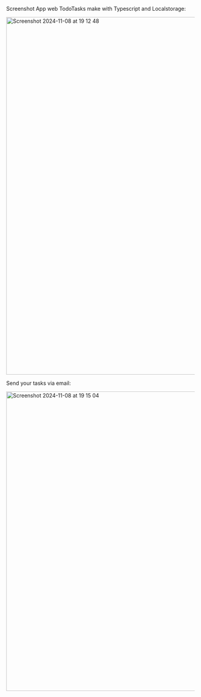 Screenshot App web TodoTasks make with Typescript and Localstorage:


<img width="953" alt="Screenshot 2024-11-08 at 19 12 48" src="https://github.com/user-attachments/assets/033ebfda-123c-4698-8bdc-81686ab687a9">



Send your tasks via email:


<img width="798" alt="Screenshot 2024-11-08 at 19 15 04" src="https://github.com/user-attachments/assets/997afa56-af9d-4aae-842c-72691c32fe1c">
